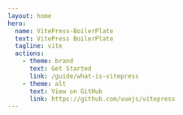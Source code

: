 ```yaml
---
layout: home
hero:
  name: VitePress-BoilerPlate
  text: VitePress BoilerPlate
  tagline: vite
  actions:
    - theme: brand
      text: Get Started
      link: /guide/what-is-vitepress
    - theme: alt
      text: View on GitHub
      link: https://github.com/vuejs/vitepress
---
```

